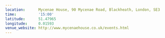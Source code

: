 ```yaml
---
location:      Mycenae House, 90 Mycenae Road, Blackheath, London, SE3 7SE  
time:          '15:00'
latitude:      51.47965
longitude:     0.01593
venue_website: http://www.mycenaehouse.co.uk/events.html
---
```

